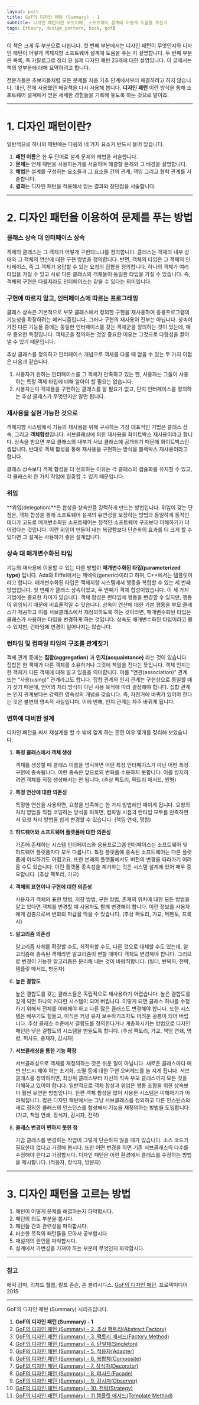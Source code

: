 ```yaml
---
layout: post
title: GoF의 디자인 패턴 (Summary) - 1
subtitle: 디자인 패턴이란 무엇이며, 소프트웨어 설계에 어떻게 도움을 주는가
tags: [theory, design_pattern, book, gof]
---
```


이 책은 크게 두 부분으로 나뉩니다.  첫 번째 부분에서는 디자인 패턴이 무엇인지와 디자인 패턴이 어떻게 객체지향 소프트웨어 설계에 도움을 주는 지 설명합니다. 두 번째 부분은 목록, 즉 카탈로그로 정리 된 실제 디자인 패턴 23개에 대한 설명입니다. 이 글에서는 책의 앞부분에 대해 요약하려고 합니다.

전문가들은 초보자들처럼 모든 문제를 처음 기초 단계에서부터 해결하려고 하지 않습니다. 대신, 전에 사용했던 해결책을 다시 사용해 봅니다. **디자인 패턴** 이란 방식을 통해 소프트웨어 설계에서 얻은 세세한 경험들을 기록해 놓도록 하는 것으로 말이죠.

---
# 1. 디자인 패턴이란?
일반적으로 하나의 패턴에는 다음의 네 가지 요소가 반드시 들어 있습니다.
1. **패턴 이름**은 한 두 단어로 설계 문제와 해법을 서술합니다.
2. **문제**는 언제 패턴을 사용하는가를 서술하며 해결할 문제와 그 배경을 설명합니다.
3. **해법**은 설계를 구성하는 요소들과 그 요소들 간의 관계, 책임 그리고 협력 관계를 서술합니다.
4. **결과**는 디자인 패턴을 적용해서 얻는 결과와 장단점을 서술합니다.

---
# 2. 디자인 패턴을 이용하여 문제를 푸는 방법
### 클래스 상속 대 인터페이스 상속
객체의 클래스는 그 객체가 어떻게 구현되느냐를 정의합니다. 클래스는 객체의 내부 상태와 그 객체의 연산에 대한 구현 방법을 정의합니다. 반면, 객체의 타입은 그 객체의 인터페이스, 즉 그 객체가 응답할 수 있는 요청의 집합을 정의합니다. 하나의 객체가 여러 타입을 가질 수 있고 서로 다른 클래스의 객체들이 동일한 타입을 가질 수 있습니다. 즉, 객체의 구현은 다를지라도 인터페이스는 같을 수 있다는 의미입니다.

### 구현에 따르지 않고, 인터페이스에 따르는 프로그래밍
클래스 상속은 기본적으로 부모 클래스에서 정의한 구현을 재사용하여 응용프로그램의 기능성을 확장하려는 메커니즘입니다. 그러나 구현의 재사용이 전부는 아닙니다. 상속이 가진 다른 기능들 중에는 동일한 인터페이스를 갖는 객체군을 정의하는 것이 있는데, 매우 중요한 특징입니다. 객체군을 정의하는 것잉 중요한 이유는 그것으로 다형성을 끌어낼 수 있기 때문입니다.

추상 클래스를 정의하고 인터페이스 개념으로 객체를 다룰 때 얻을 수 있는 두 가지 이점은 다음과 같습니다.
1. 사용자가 원하는 인터페이스를 그 객체가 만족하고 있는 한, 사용자는 그들이 사용하는 특정 객체 타입에 대해 알아야 할 필요는 없습니다.
2. 사용자는이 객체들을 구현하는 클래스를 알 필요가 없고, 단지 인터페이스를 정의하는 추상 클래스가 무엇인지만 알면 됩니다.

### 재사용을 실현 가능한 것으로
객체지향 시스템에서 기능의 재사용을 위해 구사하는 가장 대표적인 기법은 클래스 상속, 그리고 **객체합성**입니다. 서브클래싱에 의한 재사용을 화이트박스 재사용이라고 합니다. 상속을 받으면 부모 클래스의 내부가 서브 클래스에 공개되기 때문에 화이트박스인 셈입니다. 반대로 객체 합성을 통해 재사용을 구현하는 방식을 블랙박스 재사용이라고 합니다.

클래스 상속보다 객체 합성을 더 선호하는 이유는 각 클래스의 캡슐화를 유지할 수 있고, 각 클래스의 한 가지 작업에 집중할 수 있기 때문입니다.

### 위임
**위임(delegation)**은 합성을 상속만큼 강력하게 만드는 방법입니다. 위임이 갖는 단점은, 객체 합성을 통해 소프트웨어 설계의 유연성을 보장하는 방법과 동일하게 동적인데다가 고도로 매개변수화된 소프트웨어는 정적인 소프트웨어 구조보다 이해하기가 더 어렵다는 것입니다. 이런 위임이 만들어 내는 복잡함보다 단순화의 효과를 더 크게 할 수 있다면 그 설계는 사용하기 좋은 설계입니다.

### 상속 대 매개변수화된 타입
기능의 재사용에 이용할 수 있는 다른 방법이 **매개변수화된 타입(parameterized type)** 입니다. Ada와 Eiffel에서는 제네릭\(generic\)이라고 하며, C++에서는 템플릿이라고 합니다. 매개변수화된 타입은 객체지향 시스템에서 행동을 복합할 수 있는 세 번째 방법입니다. 첫 번째가 클래스 상속이었고, 두 번째가 객체 합성이었습니다. 이 세 가지 기법에는 중요한 차이가 있습니다. 객체 합성은 런타임에 행동을 변경할 수 있지만, 행동이 위임되기 때문에 비효율적일 수 잇습니다. 상속이 연산에 대한 기본 행동을 부모 클래스가 제공하고 이를 서브클래스에서 재정의하도록 하는 것이라면, 매개변수화된 타입은 클래스가 사용하는 타입을 변경하게 하는 것입니다. 상속도 배개변수화된 타입이라고 볼 수 있지만, 런타임에 변경이 일어나지는 않습니다.

### 런타임 및 컴파일 타임의 구조를 관계짓기
객체 관계 중에는 **집합\(aggregation\)** 과 **인지\(acquaintance\)** 라는 것이 있습니다. 집합은 한 객체가 다른 객체를 소유하거나 그것에 책임을 진다는 뜻입니다. 객체 인지는 한 객체가 다른 객체에 대해 알고 있음을 의미합니다. 이를 "연관\(association\)" 관계 또는 "사용\(using\)" 관계라고도 합니다. 집합 관계와 인지 관계는 구현상으로 동일할 때가 잦기 때문에, 언어의 처리 방식이 아닌 사용 목적에 따라 결정해야 합니다. 집합 관계는 인지 관계보다는 강력한 영속성의 개념을 갖습니다. 즉, 자전거에 바퀴가 있어야 한다는 것은 불변의 영속적 사실입니다. 이에 반해, 인지 관계는 자주 바뀌게 됩니다.

### 변화에 대비한 설계
디자인 패턴을 써서 재설계를 할 수 밖에 없게 하는 흔한 이유 몇개를 정리해 보았습니다.

1. **특정 클래스에서 객체 생성**

   객체를 생성할 때 클래스 이름을 명시하면 어떤 특정 인터페이스가 아닌 어떤 특정 구현에 종속됩니다. 이런 종속은 앞으로의 변화를 수용하지 못합니다. 이를 방지하려면 객체를 직접 생성해서는 안 됩니다. \(추상 팩토리, 팩토리 메서드, 원형\)

2. **특정 연산에 대한 의존성**

   특정한 연산을 사용하면, 요청을 만족하는 한 가지 방법에만 매이게 됩니다. 요청의 처리 방법을 직접 코딩하는 방식을 피하면, 컴파일 시점과 런타임 모두를 만족하면서 요청 처리 방법을 쉽게 변경할 수 있습니다. \(책임 연쇄, 명령\)

3. **하드웨어와 소프트웨어 플랫폼에 대한 의존성**

   기존에 존재하는 시스템 인터페이스와 응용프로그램 인터페이스는 소프트웨어 및 하드웨어 플랫폼마다 모두 다릅니다. 특정 플랫폼에 종속된 소프트웨어는 다른 플랫폼에 이식하기도 어렵고요. 또한 본래의 플랫폼에서도 버전의 변경을 따라가기 어려울 수도 있습니다. 이런 플랫폼 종속성을 제거하는 것은 시스템 설계에 있어 매우 중요합니다. \(추상 팩토리, 가교\)

4. **객체의 표현이나 구현에 대한 의존성**

   사용자가 객체의 표현 방법, 저장 방법, 구현 방법, 존재의 위치에 대한 모든 방법을 알고 있다면 객체를 변경할 때 사용자도 함께 변경해야 합니다. 이런 정보를 사용자에게 감춤으로써 변화의 파급을 막을 수 있습니다. \(추상 팩토리, 가교, 메멘토, 프록시\)

5. **알고리즘 의존성**

   알고리즘 자체를 확장할 수도, 최적화할 수도, 다른 것으로 대체할 수도 있는데, 알고리즘에 종속된 객체라면 알고리즘이 변할 때마다 객체도 변경해야 합니다. 그러므로 변경이 가능한 알고리즘은 분리해 내는 것이 바람직합니다. \(빌더, 반복자, 전략, 템플릿 메서드, 방문자\)

6. **높은 결합도**

   높은 결합도를 갖는 클래스들은 독립적으로 재사용하기 어렵습니다. 높은 결합도를 갖게 되면 하나의 커다란 시스템이 되어 버립니다. 이렇게 되면 클래스 하나를 수정하기 위해서 전체를 이해해야 하고 다른 많은 클래스도 변경해야 합니다. 또한 시스템은 배우기도 힘들고, 이식은 커녕 유지 보수하기조차도 어려운 공룡이 되어 버립니다. 추상 클래스 수준에서 결합도를 정의한다거나 계층화시키는 방법으로 디자인 패턴은 낮은 결합도의 시스템을 만들도록 합니다. \(추상 팩토리, 가교, 책임 연쇄, 명령, 퍼사드, 중재자, 감시자\)

7. **서브클래싱을 통한 기능 확장**

   서브클래싱으로 객체를 재정의하는 것은 쉬운 일이 아닙니다. 새로운 클래스마다 매번 반드시 해야 하는 초기화, 소멸 등에 대한 구현 오버헤드를 늘 지게 됩니다. 서브클래스를 정의하려면, 최상위 클래스부터 자신의 직속 부모 클래스까지 모든 것을 이해하고 있어야 합니다. 일반적으로 객체 합성과 위임은 행동 조합을 위한 상속보다 훨씬 유연한 방법입니다. 한편 객체 합성을 많이 사용한 시스템은 이해하기가 어려워집니다. 많은 디자인 패턴에서는 그냥 서브클래스를 정의하고 다른 인스턴스와 새로 정의한 클래스의 인스턴스를 합성해서 기능을 재정의하는 방법을 도입합니다. \(가교, 책임 연쇄, 장식자, 감시자, 전략\)

8. **클래스 변경이 편하지 못한 점**

   가끔 클래스를 변경하는 작업이 그렇게 단순하지 않을 때가 많습니다. 소스 코드가 필요한데 없다고 가정해 봅시다. 또한 어떤 변경을 하면 기존 서브클래스의 다수를 수정해야 한다고 가정합시다. 디자인 패턴은 이런 환경에서 클래스를 수정하는 방법을 제시합니다. \(적응자, 장식자, 방문자\)

---
# 3. 디자인 패턴을 고르는 방법

1. 패턴이 어떻게 문제를 해결하는지 파악합시다.
2. 패턴의 의도 부분을 봅시다.
3. 패턴들 간의 관련성을 파악합시다.
4. 비슷한 목적의 패턴들을 모아서 공부합시다.
5. 재설계의 원인을 파악합시다.
6. 설계에서 가변성을 가져야 하는 부분이 무엇인지 파악합시다.

---

### 참고
에릭 감마, 리처드 헬름, 랄프 존슨, 존 블리시디스. [GoF의 디자인 패턴](https://book.naver.com/bookdb/book_detail.nhn?bid=8942623). 프로텍미디어 2015

---

GoF의 디자인 패턴 (Summary) 시리즈입니다.

1. **GoF의 디자인 패턴 (Summary) - 1**
2. [GoF의 디자인 패턴 (Summary) - 2. 추상 팩토리(Abstract Factory)](/2018-12-24-GoF의-디자인-패턴-(Summary)-2.-추상-팩토리(Abstract-Factory))
3. [GoF의 디자인 패턴 (Summary) - 3. 팩토리 메서드(Factory Method)](/2018-12-24-GoF의-디자인-패턴-(Summary)-3.-팩토리-메서드(Factory-Method))
4. [GoF의 디자인 패턴 (Summary) - 4. 단일체(Singleton)](/2018-12-24-GoF의-디자인-패턴-(Summary)-4.-단일체(Singleton))
5. [GoF의 디자인 패턴 (Summary) - 5. 적응자(Adapter)](/2018-12-24-GoF의-디자인-패턴-(Summary)-5.-적응자(Adapter))
6. [GoF의 디자인 패턴 (Summary) - 6. 복합체(Composite)](/2018-12-24-GoF의-디자인-패턴-(Summary)-6.-복합체(Composite))
7. [GoF의 디자인 패턴 (Summary) - 7. 장식자(Decorator)](/2018-12-24-GoF의-디자인-패턴-(Summary)-7.-장식자(Decorator))
8. [GoF의 디자인 패턴 (Summary) - 8. 퍼사드(Facade)](/2018-12-24-GoF의-디자인-패턴-(Summary)-8.-퍼사드(Facade))
9. [GoF의 디자인 패턴 (Summary) - 9. 감시자(Observer)](/2018-12-24-GoF의-디자인-패턴-(Summary)-9.-감시자(Observer))
10. [GoF의 디자인 패턴 (Summary) - 10. 전략(Strategy)](/2018-12-25-GoF의-디자인-패턴-(Summary)-10.-전략(Strategy))
11. [GoF의 디자인 패턴 (Summary) - 11 템플릿 메서드(Template Method)](/2018-12-25-GoF의-디자인-패턴-(Summary)-11.-템플릿-메서드(Template-Method))
